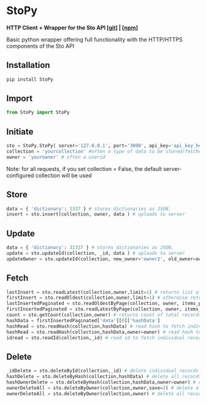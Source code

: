 # StoPy

**HTTP Client + Wrapper for the Sto API [[git](https://github.com/z3dtech/sto)] | [[npm](https://www.npmjs.com/package/sto)]**

Basic python wrapper offering full functionality with the HTTP/HTTPS components of the Sto API

## Installation

```bash
pip install StoPy
```

## Import

```python
from StoPy import StoPy
```

## Initiate

```python
sto = StoPy.StoPy( server='127.0.0.1', port='3000', api_key='api_key_here', protocol='https' ) # enter your auth info here
collection = 'yourcollection' #often a type of data to be stored/fetched
owner = 'yourowner' # often a userid
```

Note: for all requests, if you set collection = False, the default server-configured collection will be used

## Store

```python
data = { 'dictionary': 1337 } # stores dictionaries as JSON. 
insert = sto.insert(collection, owner, data ) # uploads to server
```


## Update

```python
data = { 'dictionary': 31337 } # stores dictionaries as JSON. 
update = sto.updateId(collection, _id, data ) # uploads to server
updateOwner = sto.updateId(collection, new_owner='owner2', old_owner=owner ) # updates all docs to new owner 
```


## Fetch

```python
lastInsert = sto.readLatest(collection,owner,limit=1) # returns list of inserts if limit > 1
firstInsert = sto.readOldest(collection,owner,limit=1) # otherwise returns object
lastInsertedPaginated = sto.readOldestByPage(collection, owner, items_per_page=2, page_number=1 ) # 0 indexed pages
firstInsertedPaginated = sto.readLatestByPage(collection, owner, items_per_page=2, page_number=1 ) # 0 indexed pages
count = sto.getCount(collection,owner) # returns count of total records stored
hashData = firstInsertedPaginated['data'][0]['hashData']
hashRead = sto.readHash(collection,hashData) # read hash to fetch individual records by content
hashRead = sto.readHash(collection,hashData,owner=owner) # read hash to fetch individual records by content and owner
idread = sto.readId(collection,_id) # read id to fetch individual records by unique id
```

## Delete


```python
_idDelete = sto.deleteById(collection,_id) # delete individual records
hashDelete = sto.deleteByHash(collection,hashData) # delete all records by hash of data content
hashOwnerDelete = sto.deleteByHash(collection,hashData,owner=owner) # delete individual records by hash (owner specific)
ownerDeleteAll = sto.deleteByOwner(collection,owner,save=2) # delete all records by owner (except last 2)
ownerDeleteAll = sto.deleteByOwner(collection,owner) # delete all records by owner
```
